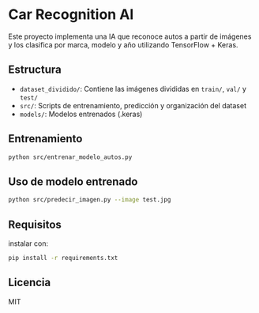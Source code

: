# Car Recognition AI

Este proyecto implementa una IA que reconoce autos a partir de imágenes y los clasifica por marca, modelo y año utilizando TensorFlow + Keras.

## Estructura
- `dataset_dividido/`: Contiene las imágenes divididas en `train/`, `val/` y `test/`
- `src/`: Scripts de entrenamiento, predicción y organización del dataset
- `models/`: Modelos entrenados (.keras)

## Entrenamiento
```bash
python src/entrenar_modelo_autos.py
```

## Uso de modelo entrenado
```bash
python src/predecir_imagen.py --image test.jpg
```

## Requisitos
instalar con:
```bash
pip install -r requirements.txt
```

## Licencia
MIT
